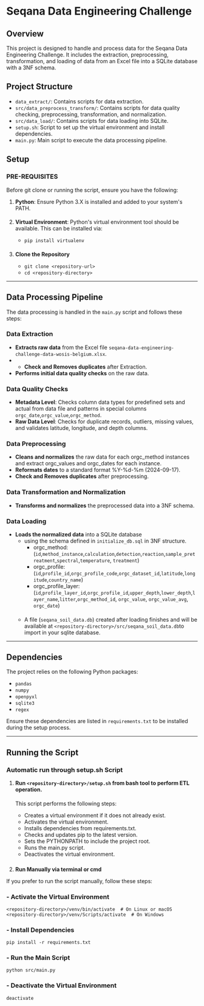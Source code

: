# Seqana Data Engineering Challenge

## Overview

This project is designed to handle and process data for the Seqana Data Engineering Challenge. It includes the extraction, preprocessing, transformation, and loading of data from an Excel file into a SQLite database with a 3NF schema.

## Project Structure

- `data_extract/`: Contains scripts for data extraction.
- `src/data_preprocess_transform/`: Contains scripts for data quality checking, preprocessing, transformation, and normalization.
- `src/data_load/`: Contains scripts for data loading into SQLite.
- `setup.sh`: Script to set up the virtual environment and install dependencies.
- `main.py`: Main script to execute the data processing pipeline.

## Setup
### PRE-REQUISITES

Before git clone or running the script, ensure you have the following:

1. **Python**: Ensure Python 3.X is installed and added to your system's PATH.
    ####
2. **Virtual Environment**: Python's virtual environment tool should be available. This can be installed via:

   - `pip install virtualenv`
    ####
3. **Clone the Repository**

   - `git clone <repository-url>`
   - `cd <repository-directory>`
******
## Data Processing Pipeline

The data processing is handled in the `main.py` script and follows these steps:

### Data Extraction

- **Extracts raw data** from the Excel file `seqana-data-engineering-challenge-data-wosis-belgium.xlsx`.
- - **Check and Removes duplicates** after Extraction.
- **Performs initial data quality checks** on the raw data.

### Data Quality Checks

- **Metadata Level**: Checks column data types for predefined sets and actual from data file and patterns in special columns `orgc_date`,`orgc_value`,`orgc_method`.
- **Raw Data Level**: Checks for duplicate records, outliers, missing values, and validates latitude, longitude, and depth columns.

### Data Preprocessing

- **Cleans and normalizes** the raw data for each orgc_method instances and extract orgc_values and orgc_dates for each instance.
- **Reformats dates** to a standard format %Y-%d-%m (2024-09-17).
- **Check and Removes duplicates** after preprocessing.

### Data Transformation and Normalization

- **Transforms and normalizes** the preprocessed data into a 3NF schema.

### Data Loading

- **Loads the normalized data** into a SQLite database 
  - using the schema defined in `initialize_db.sql` in 3NF structure.
    - orgc_method: (`id`,`method_instance`,`calculation`,`detection`,`reaction`,`sample_pretreatment`,`spectral`,`temperature`, `treatment`)
    - orgc_profile: (`id`,`profile_id`,`orgc_profile_code`,`orgc_dataset_id`,`latitude`,`longitude`,`country_name`)
    - orgc_profile_layer: (`id`,`profile_layer_id`,`orgc_profile_id`,`upper_depth`,`lower_depth`,`layer_name`,`litter`,`orgc_method_id`, `orgc_value`, `orgc_value_avg`, `orgc_date`)
  ####
  - A file (`seqana_soil_data.db`) created after loading finishes and will be available at `<repository-directory>/src/seqana_soil_data.db`to import in your sqlite database.
***************
## Dependencies

The project relies on the following Python packages:

- `pandas`
- `numpy`
- `openpyxl`
- `sqlite3`
- `regex`

Ensure these dependencies are listed in `requirements.txt` to be installed during the setup process.
**************
## Running the Script 
### Automatic run through setup.sh Script 
1. **Run **`<repository-directory>/setup.sh`** from bash tool to perform ETL operation.**
    ####
    This script performs the following steps:

   - Creates a virtual environment if it does not already exist.
   - Activates the virtual environment.
   - Installs dependencies from requirements.txt.
   - Checks and updates pip to the latest version.
   - Sets the PYTHONPATH to include the project root.
   - Runs the main.py script.
   - Deactivates the virtual environment.

### 
2. **Run Manually via terminal or cmd**

If you prefer to run the script manually, follow these steps:

### - Activate the Virtual Environment
`<repository-directory>/venv/bin/activate  # On Linux or macOS
<repository-directory>/venv/Scripts/activate  # On Windows`
### - Install Dependencies
`pip install -r requirements.txt`
### - Run the Main Script
`python src/main.py`
### - Deactivate the Virtual Environment
`deactivate`
